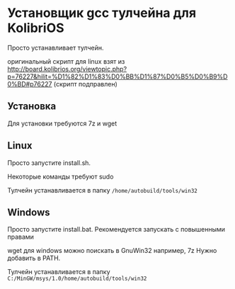 # Установщик gcc тулчейна для KolibriOS

Просто устанавливает тулчейн.

оригинальный скрипт для linux взят из http://board.kolibrios.org/viewtopic.php?p=76227&hilit=%D1%82%D1%83%D0%BB%D1%87%D0%B5%D0%B9%D0%BD#p76227
(скрипт подправлен)

## Установка

Для установки требуются 7z и wget

## Linux

Просто запустите install.sh.

Некоторые команды требуют sudo

Тулчейн устанавливается в папку `/home/autobuild/tools/win32`

## Windows

Просто запустите install.bat. Рекомендуется запускать с повышенными правами

wget для windows можно поискать в GnuWin32 например, 7z Нужно добавить в PATH. 

Тулчейн устанавливается в папку `C:/MinGW/msys/1.0/home/autobuild/tools/win32`

